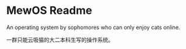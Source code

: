 # MewOS Readme

An operating system by sophomores who can only enjoy cats online.

一群只能云吸猫的大二本科生写的操作系统。

